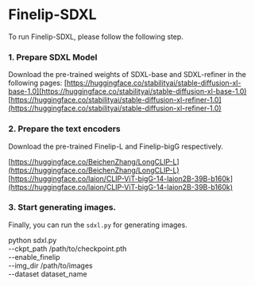 # Finelip-SDXL
To run Finelip-SDXL, please follow the following step.

### 1. Prepare SDXL Model
Download the pre-trained weights of SDXL-base and SDXL-refiner in the following pages: 
[https://huggingface.co/stabilityai/stable-diffusion-xl-base-1.0](https://huggingface.co/stabilityai/stable-diffusion-xl-base-1.0)
[https://huggingface.co/stabilityai/stable-diffusion-xl-refiner-1.0](https://huggingface.co/stabilityai/stable-diffusion-xl-refiner-1.0)

### 2. Prepare the text encoders
Download the pre-trained Finelip-L and Finelip-bigG respectively. 

[https://huggingface.co/BeichenZhang/LongCLIP-L](https://huggingface.co/BeichenZhang/LongCLIP-L)
[https://huggingface.co/laion/CLIP-ViT-bigG-14-laion2B-39B-b160k](https://huggingface.co/laion/CLIP-ViT-bigG-14-laion2B-39B-b160k)

### 3. Start generating images.
Finally, you can run the `sdxl.py` for generating images.

python sdxl.py \
  --ckpt_path /path/to/checkpoint.pth \
  --enable_finelip \
  --img_dir /path/to/images \
  --dataset dataset_name